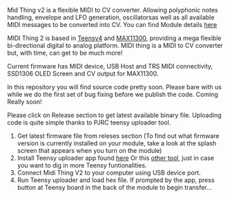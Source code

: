 Mid Thing v2 is a flexible MIDI to CV converter. Allowing polyphonic notes handling, envelope and LFO generation, oscillatorsas well as all available MIDI messages to be converted into CV.
You can find Module details [here](https://www.befaco.org/midi-thing-v2/)

MIDI Thing 2 is based in [Teensy4](https://www.pjrc.com/store/teensy40.html) and [MAX11300](https://www.analog.com/en/products/max11300.html), providing a mega flexible bi-directional digital to analog platform. MIDI thing is a MIDI to CV converter but, with time, can get to be much more!

Current firmware has MIDI device, USB Host and TRS MIDI connectivity, SSD1306 OLED Screen and CV output for MAX11300. 

In this repository you will find source code pretty soon. Please bare with us while we do the first set of bug fixing before we publish the code. Coming Really soon!

Please click on Release section to get latest available binary file. Uploading code is quite simple thanks to PJRC teensy uploader tool.

1. Get latest firmware file from releses section
(To find out what firmware version is currently installed on your module, take a look at the splash screen that appears when you turn on the module)
3. Install Teensy uploader app found [here](https://www.pjrc.com/teensy/loader.html) Or this [other tool](https://koromix.dev/tytools), just in case you want to dig in more Teensy funtionalities. 
4. Connect Midi Thing V2 to your computer using USB device port.
5. Run Teensy uploader and load hex file. If prompted by the app, press button at Teensy board in the back of the module to begin transfer…

